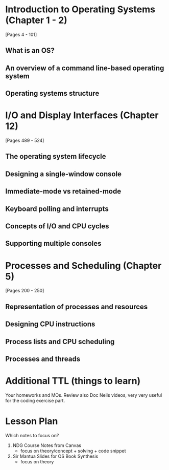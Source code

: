 # Introduction to Operating Systems (Chapter 1 - 2)
[Pages 4 - 101] 

## What is an OS?
## An overview of a command line-based operating system 
## Operating systems structure 

# I/O and Display Interfaces (Chapter 12)
[Pages 489 - 524] 

## The operating system lifecycle 
## Designing a single-window console 
## Immediate-mode vs retained-mode 
## Keyboard polling and interrupts 
## Concepts of I/O and CPU cycles 
## Supporting multiple consoles 

# Processes and Scheduling (Chapter 5)
[Pages 200 - 250] 

## Representation of processes and resources 
## Designing CPU instructions 
## Process lists and CPU scheduling 
## Processes and threads

# Additional TTL (things to learn)
Your homeworks and MOs. 
Review also Doc Neils videos, very very useful for the coding exercise part.

# Lesson Plan
Which notes to focus on?

1. NDG Course Notes from Canvas
	- focus on theory/concept + solving + code snippet
2. Sir Mantua Slides for OS Book Synthesis
	- focus on theory